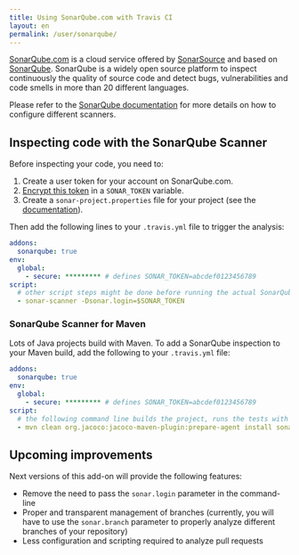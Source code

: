 ```yaml
---
title: Using SonarQube.com with Travis CI
layout: en
permalink: /user/sonarqube/
---
```

[SonarQube.com](https://sonarqube.com) is a cloud service offered by [SonarSource](https://sonarsource.com) and based on [SonarQube](http://www.sonarqube.org). SonarQube is a widely open source platform to inspect continuously the quality of source code and detect bugs, vulnerabilities and code smells in more than 20 different languages.

Please refer to the [SonarQube documentation](http://redirect.sonarsource.com/doc/analyzing-source-code.html) for more details on how to configure different scanners.

## Inspecting code with the SonarQube Scanner

Before inspecting your code, you need to:

1. Create a user token for your account on SonarQube.com.
1. [Encrypt this token](/user/encryption-keys/#Usage) in a `SONAR_TOKEN` variable.
1. Create a `sonar-project.properties` file for your project (see the [documentation](http://redirect.sonarsource.com/doc/install-configure-scanner.html)).

Then add the following lines to your `.travis.yml` file to trigger the analysis:

```yaml
addons:
  sonarqube: true
env:
  global:
    - secure: ********* # defines SONAR_TOKEN=abcdef0123456789
script:
  # other script steps might be done before running the actual SonarQube analysis
  - sonar-scanner -Dsonar.login=$SONAR_TOKEN
```

### SonarQube Scanner for Maven

Lots of Java projects build with Maven. To add a SonarQube inspection to your Maven build, add the following to your `.travis.yml` file:

```yaml
addons:
  sonarqube: true
env:
  global:
    - secure: ********* # defines SONAR_TOKEN=abcdef0123456789
script:
  # the following command line builds the project, runs the tests with coverage and then execute the SonarQube analysis
  - mvn clean org.jacoco:jacoco-maven-plugin:prepare-agent install sonar:sonar -Dsonar.login=$SONAR_TOKEN
```

## Upcoming improvements

Next versions of this add-on will provide the following features:

 * Remove the need to pass the `sonar.login` parameter in the command-line
 * Proper and transparent management of branches (currently, you will have to use the `sonar.branch` parameter to properly analyze different branches of your repository)
 * Less configuration and scripting required to analyze pull requests

